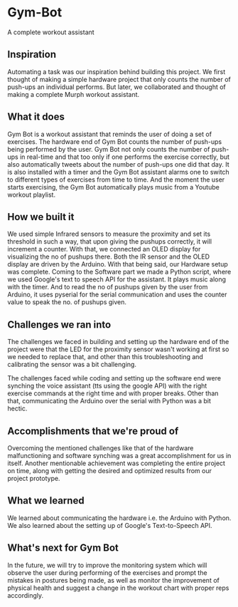 # Gym-Bot
A complete workout assistant

## Inspiration
Automating a task was our inspiration behind building this project. We first thought of making a simple hardware project that only counts the number of push-ups an individual performs. But later, we collaborated and thought of making a complete Murph workout assistant.

## What it does
Gym Bot is a workout assistant that reminds the user of doing a set of exercises. The hardware end of Gym Bot counts the number of push-ups being performed by the user. Gym Bot not only counts the number of push-ups in real-time and that too only if one performs the exercise correctly, but also automatically tweets about the number of push-ups one did that day. It is also installed with a timer and the Gym Bot assistant alarms one to switch to different types of exercises from time to time. And the moment the user starts exercising, the Gym Bot automatically plays music from a Youtube workout playlist. 

## How we built it
We used simple Infrared sensors to measure the proximity and set its threshold in such a way, that upon giving the pushups correctly, it will increment a counter. With that, we connected an OLED display for visualizing the no of pushups there. Both the IR sensor and the OLED display are driven by the Arduino. 
With that being said, our Hardware setup was complete.
Coming to the Software part we made a Python script, where we used Google's text to speech API for the assistant. It plays music along with the timer. And to read the no of pushups given by the user from Arduino, it uses pyserial for the serial communication and uses the counter value to speak the no. of pushups given.

## Challenges we ran into
The challenges we faced in building and setting up the hardware end of the project were that the LED for the proximity sensor wasn't working at first so we needed to replace that, and other than this troubleshooting and calibrating the sensor was a bit challenging.

The challenges faced while coding and setting up the software end were synching the voice assistant (tts using the google API) with the right exercise commands at the right time and with proper breaks. Other than that, communicating the Arduino over the serial with Python was a bit hectic. 

## Accomplishments that we're proud of
Overcoming the mentioned challenges like that of the hardware malfunctioning and software synching was a great accomplishment for us in itself. Another mentionable achievement was completing the entire project on time, along with getting the desired and optimized results from our project prototype. 

## What we learned
We learned about communicating the hardware i.e. the Arduino with Python. We also learned about the setting up of Google's Text-to-Speech API. 

## What's next for Gym Bot
In the future, we will try to improve the monitoring system which will observe the user during performing of the exercises and prompt the mistakes in postures being made, as well as monitor the improvement of physical health and suggest a change in the workout chart with proper reps accordingly. 
